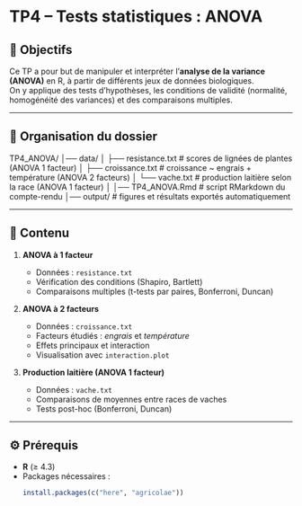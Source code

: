 # TP4 – Tests statistiques : ANOVA

## 🎯 Objectifs
Ce TP a pour but de manipuler et interpréter l’**analyse de la variance (ANOVA)** en R, à partir de différents jeux de données biologiques.  
On y applique des tests d’hypothèses, les conditions de validité (normalité, homogénéité des variances) et des comparaisons multiples.

---

## 📂 Organisation du dossier

TP4_ANOVA/
│── data/
│   ├── resistance.txt     # scores de lignées de plantes (ANOVA 1 facteur)
│   ├── croissance.txt     # croissance ~ engrais + température (ANOVA 2 facteurs)
│   └── vache.txt          # production laitière selon la race (ANOVA 1 facteur)
│
│── TP4_ANOVA.Rmd          # script RMarkdown du compte-rendu
│── output/                # figures et résultats exportés automatiquement

---

## 🧪 Contenu
1. **ANOVA à 1 facteur**  
   - Données : `resistance.txt`  
   - Vérification des conditions (Shapiro, Bartlett)  
   - Comparaisons multiples (t-tests par paires, Bonferroni, Duncan)

2. **ANOVA à 2 facteurs**  
   - Données : `croissance.txt`  
   - Facteurs étudiés : *engrais* et *température*  
   - Effets principaux et interaction  
   - Visualisation avec `interaction.plot`

3. **Production laitière (ANOVA 1 facteur)**  
   - Données : `vache.txt`  
   - Comparaisons de moyennes entre races de vaches  
   - Tests post-hoc (Bonferroni, Duncan)

---

## ⚙️ Prérequis
- **R** (≥ 4.3)  
- Packages nécessaires :  
  ```r
  install.packages(c("here", "agricolae"))
